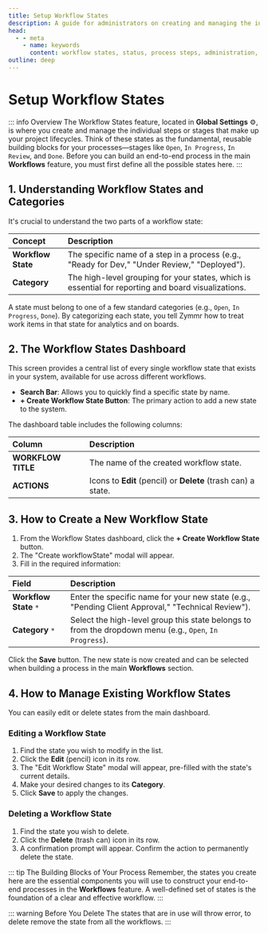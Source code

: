 ```yaml
---
title: Setup Workflow States
description: A guide for administrators on creating and managing the individual states that serve as the building blocks for all workflows.
head:
  - - meta
    - name: keywords
      content: workflow states, status, process steps, administration, zymmr
outline: deep
---
```


# Setup Workflow States

::: info Overview
The Workflow States feature, located in **Global Settings** ⚙️, is where you create and manage the individual steps or stages that make up your project lifecycles. Think of these states as the fundamental, reusable building blocks for your processes—stages like `Open`, `In Progress`, `In Review`, and `Done`. Before you can build an end-to-end process in the main **Workflows** feature, you must first define all the possible states here.
:::

## 1. Understanding Workflow States and Categories

It's crucial to understand the two parts of a workflow state:

| Concept         | Description                                                                                                   |
| :-------------- | :------------------------------------------------------------------------------------------------------------ |
| **Workflow State**| The specific name of a step in a process (e.g., "Ready for Dev," "Under Review," "Deployed").                 |
| **Category**    | The high-level grouping for your states, which is essential for reporting and board visualizations.            |

A state must belong to one of a few standard categories (e.g., `Open`, `In Progress`, `Done`). By categorizing each state, you tell Zymmr how to treat work items in that state for analytics and on boards.

## 2. The Workflow States Dashboard

This screen provides a central list of every single workflow state that exists in your system, available for use across different workflows.

-   **Search Bar**: Allows you to quickly find a specific state by name.
-   **+ Create Workflow State Button**: The primary action to add a new state to the system.

The dashboard table includes the following columns:

| Column           | Description                                                        |
| :--------------- | :----------------------------------------------------------------- |
| **WORKFLOW TITLE** | The name of the created workflow state.                            |
| **ACTIONS**      | Icons to **Edit** (pencil) or **Delete** (trash can) a state.        |

## 3. How to Create a New Workflow State

1.  From the Workflow States dashboard, click the **+ Create Workflow State** button.
2.  The "Create workflowState" modal will appear.
3.  Fill in the required information:

| Field             | Description                                                                                          |
| :---------------- | :--------------------------------------------------------------------------------------------------- |
| **Workflow State** `*`| Enter the specific name for your new state (e.g., "Pending Client Approval," "Technical Review"). |
| **Category** `*`    | Select the high-level group this state belongs to from the dropdown menu (e.g., `Open`, `In Progress`). |

Click the **Save** button. The new state is now created and can be selected when building a process in the main **Workflows** section.

## 4. How to Manage Existing Workflow States

You can easily edit or delete states from the main dashboard.

### Editing a Workflow State
1.  Find the state you wish to modify in the list.
2.  Click the **Edit** (pencil) icon in its row.
3.  The "Edit Workflow State" modal will appear, pre-filled with the state's current details.
4.  Make your desired changes to  its **Category**.
5.  Click **Save** to apply the changes.

### Deleting a Workflow State
1.  Find the state you wish to delete.
2.  Click the **Delete** (trash can) icon in its row.
3.  A confirmation prompt will appear. Confirm the action to permanently delete the state.

::: tip The Building Blocks of Your Process
Remember, the states you create here are the essential components you will use to construct your end-to-end processes in the **Workflows** feature. A well-defined set of states is the foundation of a clear and effective workflow.
:::

::: warning Before You Delete
The states that are in use will throw error, to delete remove the state from all the workflows.
:::
